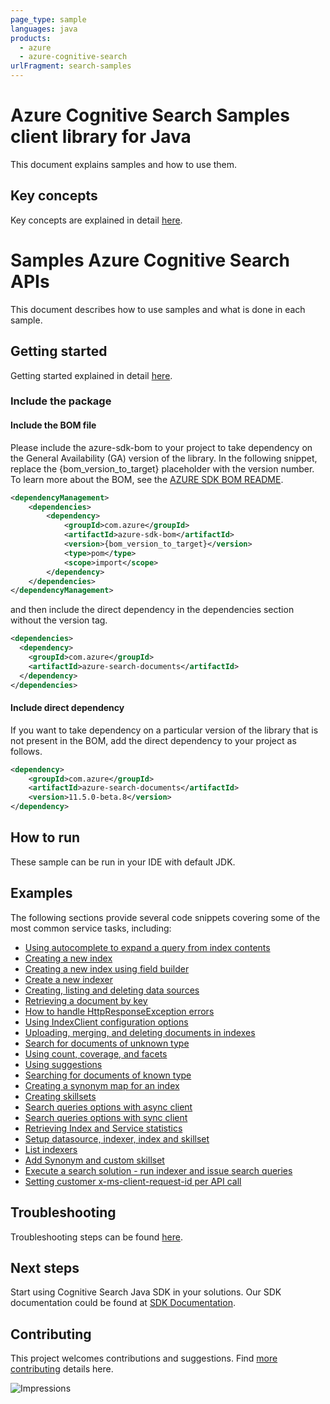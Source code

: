 ```yaml
---
page_type: sample
languages: java
products:
  - azure
  - azure-cognitive-search
urlFragment: search-samples
---
```


# Azure Cognitive Search Samples client library for Java
This document explains samples and how to use them.

## Key concepts
Key concepts are explained in detail [here][SDK_README_KEY_CONCEPTS].

# Samples Azure Cognitive Search APIs
This document describes how to use samples and what is done in each sample.

## Getting started
Getting started explained in detail [here][SDK_README_GETTING_STARTED].

### Include the package

#### Include the BOM file

Please include the azure-sdk-bom to your project to take dependency on the General Availability (GA) version of the library. In the following snippet, replace the {bom_version_to_target} placeholder with the version number.
To learn more about the BOM, see the [AZURE SDK BOM README](https://github.com/Azure/azure-sdk-for-java/blob/main/sdk/boms/azure-sdk-bom/README.md).

```xml
<dependencyManagement>
    <dependencies>
        <dependency>
            <groupId>com.azure</groupId>
            <artifactId>azure-sdk-bom</artifactId>
            <version>{bom_version_to_target}</version>
            <type>pom</type>
            <scope>import</scope>
        </dependency>
    </dependencies>
</dependencyManagement>
```
and then include the direct dependency in the dependencies section without the version tag.

```xml
<dependencies>
  <dependency>
    <groupId>com.azure</groupId>
    <artifactId>azure-search-documents</artifactId>
  </dependency>
</dependencies>
```

#### Include direct dependency

If you want to take dependency on a particular version of the library that is not present in the BOM,
add the direct dependency to your project as follows.


[//]: # ({x-version-update-start;com.azure:azure-search-documents;current})
```xml
<dependency>
    <groupId>com.azure</groupId>
    <artifactId>azure-search-documents</artifactId>
    <version>11.5.0-beta.8</version>
</dependency>
```
[//]: # ({x-version-update-end})

## How to run
These sample can be run in your IDE with default JDK.

## Examples
The following sections provide several code snippets covering some of the most common service tasks, including:

- [Using autocomplete to expand a query from index contents](https://github.com/Azure/azure-sdk-for-java/blob/main/sdk/search/azure-search-documents/src/samples/java/com/azure/search/documents/AutoCompleteExample.java)
- [Creating a new index](https://github.com/Azure/azure-sdk-for-java/blob/main/sdk/search/azure-search-documents/src/samples/java/com/azure/search/documents/indexes/CreateIndexExample.java)
- [Creating a new index using field builder](https://github.com/Azure/azure-sdk-for-java/blob/main/sdk/search/azure-search-documents/src/samples/java/com/azure/search/documents/indexes/CreateIndexWithFieldBuilderExample.java)
- [Create a new indexer](https://github.com/Azure/azure-sdk-for-java/blob/main/sdk/search/azure-search-documents/src/samples/java/com/azure/search/documents/indexes/CreateIndexerExample.java)
- [Creating, listing and deleting data sources](https://github.com/Azure/azure-sdk-for-java/blob/main/sdk/search/azure-search-documents/src/samples/java/com/azure/search/documents/indexes/DataSourceExample.java)
- [Retrieving a document by key](https://github.com/Azure/azure-sdk-for-java/blob/main/sdk/search/azure-search-documents/src/samples/java/com/azure/search/documents/GetSingleDocumentExample.java)
- [How to handle HttpResponseException errors](https://github.com/Azure/azure-sdk-for-java/blob/main/sdk/search/azure-search-documents/src/samples/java/com/azure/search/documents/HttpResponseExceptionExample.java)
- [Using IndexClient configuration options](https://github.com/Azure/azure-sdk-for-java/blob/main/sdk/search/azure-search-documents/src/samples/java/com/azure/search/documents/IndexClientConfigurationExample.java)
- [Uploading, merging, and deleting documents in indexes](https://github.com/Azure/azure-sdk-for-java/blob/main/sdk/search/azure-search-documents/src/samples/java/com/azure/search/documents/IndexContentManagementExample.java)
- [Search for documents of unknown type](https://github.com/Azure/azure-sdk-for-java/blob/main/sdk/search/azure-search-documents/src/samples/java/com/azure/search/documents/SearchForDynamicDocumentsExample.java)
- [Using count, coverage, and facets](https://github.com/Azure/azure-sdk-for-java/blob/main/sdk/search/azure-search-documents/src/samples/java/com/azure/search/documents/SearchOptionsExample.java)
- [Using suggestions](https://github.com/Azure/azure-sdk-for-java/blob/main/sdk/search/azure-search-documents/src/samples/java/com/azure/search/documents/SearchSuggestionExample.java)
- [Searching for documents of known type](https://github.com/Azure/azure-sdk-for-java/blob/main/sdk/search/azure-search-documents/src/samples/java/com/azure/search/documents/SearchAsyncWithFullyTypedDocumentsExample.java)
- [Creating a synonym map for an index](https://github.com/Azure/azure-sdk-for-java/blob/main/sdk/search/azure-search-documents/src/samples/java/com/azure/search/documents/SynonymMapsCreateExample.java)
- [Creating skillsets](https://github.com/Azure/azure-sdk-for-java/blob/main/sdk/search/azure-search-documents/src/samples/java/com/azure/search/documents/indexes/CreateSkillsetExample.java)
- [Search queries options with async client](https://github.com/Azure/azure-sdk-for-java/blob/main/sdk/search/azure-search-documents/src/samples/java/com/azure/search/documents/SearchOptionsAsyncExample.java)
- [Search queries options with sync client](https://github.com/Azure/azure-sdk-for-java/blob/main/sdk/search/azure-search-documents/src/samples/java/com/azure/search/documents/SearchOptionsExample.java)
- [Retrieving Index and Service statistics](https://github.com/Azure/azure-sdk-for-java/blob/main/sdk/search/azure-search-documents/src/samples/java/com/azure/search/documents/IndexAndServiceStatisticsExample.java)
- [Setup datasource, indexer, index and skillset](https://github.com/Azure/azure-sdk-for-java/blob/main/sdk/search/azure-search-documents/src/samples/java/com/azure/search/documents/indexes/LifecycleSetupExample.java)
- [List indexers](https://github.com/Azure/azure-sdk-for-java/blob/main/sdk/search/azure-search-documents/src/samples/java/com/azure/search/documents/indexes/ListIndexersExample.java)
- [Add Synonym and custom skillset](https://github.com/Azure/azure-sdk-for-java/blob/main/sdk/search/azure-search-documents/src/samples/java/com/azure/search/documents/RefineSearchCapabilitiesExample.java)
- [Execute a search solution - run indexer and issue search queries](https://github.com/Azure/azure-sdk-for-java/blob/main/sdk/search/azure-search-documents/src/samples/java/com/azure/search/documents/RunningSearchSolutionExample.java)
- [Setting customer x-ms-client-request-id per API call](https://github.com/Azure/azure-sdk-for-java/blob/main/sdk/search/azure-search-documents/src/samples/java/com/azure/search/documents/PerCallRequestIdExample.java)

## Troubleshooting
Troubleshooting steps can be found [here][SDK_README_TROUBLESHOOTING].

## Next steps
Start using Cognitive Search Java SDK in your solutions. Our SDK documentation could be found at [SDK Documentation][azsearch_docs]. 

## Contributing
This project welcomes contributions and suggestions. Find [more contributing][SDK_README_CONTRIBUTING] details here.

<!-- LINKS -->
[KEYS_SDK_README]: ../../README.md
[SDK_README_CONTRIBUTING]: https://github.com/Azure/azure-sdk-for-java/blob/main/sdk/search/azure-search-documents/README.md#contributing
[SDK_README_GETTING_STARTED]: https://github.com/Azure/azure-sdk-for-java/blob/main/sdk/search/azure-search-documents/README.md#getting-started
[SDK_README_TROUBLESHOOTING]: https://github.com/Azure/azure-sdk-for-java/blob/main/sdk/search/azure-search-documents/README.md#troubleshooting
[SDK_README_KEY_CONCEPTS]: https://github.com/Azure/azure-sdk-for-java/blob/main/sdk/search/azure-search-documents/README.md#key-concepts
[SDK_README_DEPENDENCY]: ../../README.md#adding-the-package-to-your-product
[azsearch_docs]: https://docs.microsoft.com/azure/search

![Impressions](https://azure-sdk-impressions.azurewebsites.net/api/impressions/azure-sdk-for-java/sdk/search/azure-search/samples/README.png)
